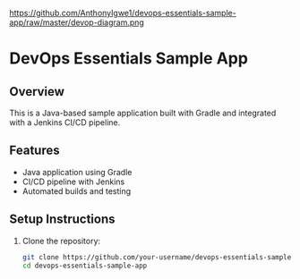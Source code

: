 https://github.com/AnthonyIgwe1/devops-essentials-sample-app/raw/master/devop-diagram.png
# DevOps Essentials Sample App

## Overview
This is a Java-based sample application built with Gradle and integrated with a Jenkins CI/CD pipeline.

## Features
- Java application using Gradle
- CI/CD pipeline with Jenkins
- Automated builds and testing

## Setup Instructions
1. Clone the repository:
   ```sh
   git clone https://github.com/your-username/devops-essentials-sample-app.git
   cd devops-essentials-sample-app
